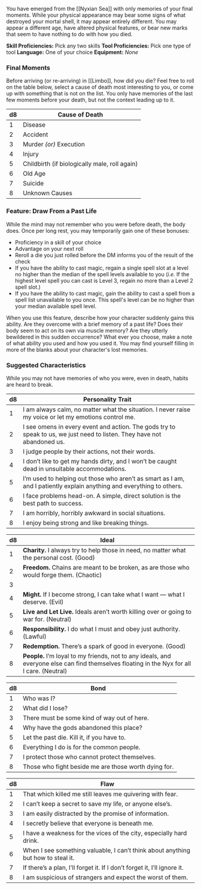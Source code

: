 You have emerged from the [[Nyxian Sea]] with only memories of your final moments. While your physical appearance may bear some signs of what destroyed your mortal shell, it may appear entirely different. You may appear a different age, have altered physical features, or bear new marks that seem to have nothing to do with how you died.

**Skill Proficiencies:** Pick any two skills
**Tool Proficiencies:** Pick one type of tool
**Language:** One of your choice
**Equipment:** *None*

### Final Moments
Before arriving (or re-arriving) in [[Limbo]], how did you die? Feel free to roll on the table below, select a cause of death most interesting to you, or come up with something that is not on the list. You only have memories of the last few moments before your death, but not the context leading up to it.

| d8  | Cause of Death                                |
| --- | --------------------------------------------- |
| 1   | Disease                                       |
| 2   | Accident                                      |
| 3   | Murder *(or)* Execution                       |
| 4   | Injury                                        |
| 5   | Childbirth (if biologically male, roll again) |
| 6   | Old Age                                       |
| 7   | Suicide                                       |
| 8   | Unknown Causes                                |

### Feature: Draw From a Past Life
While the mind may not remember who you were before death, the body does. Once per long rest, you may temporarily gain one of these bonuses:

- Proficiency in a skill of your choice
- Advantage on your next roll
- Reroll a die you just rolled before the DM informs you of the result of the check
- If you have the ability to cast magic, regain a single spell slot at a level no higher than the median of the spell levels available to you (*i.e.* If the highest level spell you can cast is Level 3, regain no more than a Level 2 spell slot.)
- If you have the ability to cast magic, gain the ability to cast a spell from a spell list unavailable to you once. This spell's level can be no higher than your median available spell level.

When you use this feature, describe how your character suddenly gains this ability. Are they overcome with a brief memory of a past life? Does their body seem to act on its own via muscle memory? Are they utterly bewildered in this sudden occurrence?
What ever you choose, make a note of what ability you used and how you used it. You may find yourself filling in more of the blanks about your character's lost memories.


### Suggested Characteristics
While you may not have memories of who you were, even in death, habits are heard to break. 

| d8  | Personality Trait                                                                                                       |
| --- | ----------------------------------------------------------------------------------------------------------------------- |
| 1   | I am always calm, no matter what the situation. I never raise my voice or let my emotions control me.                   |
| 2   | I see omens in every event and action. The gods try to speak to us, we just need to listen. They have not abandoned us. |
| 3   | I judge people by their actions, not their words.                                                                       |
| 4   | I don’t like to get my hands dirty, and I won’t be caught dead in unsuitable accommodations.                            |
| 5   | I’m used to helping out those who aren’t as smart as I am, and I patiently explain anything and everything to others.   |
| 6   | I face problems head-on. A simple, direct solution is the best path to success.                                         |
| 7   | I am horribly, horribly awkward in social situations.                                                                   |
| 8   | I enjoy being strong and like breaking things.                                                                          |

| d8  | Ideal                                                                                                                                       |
| --- | ------------------------------------------------------------------------------------------------------------------------------------------- |
| 1   | **Charity.** I always try to help those in need, no matter what the personal cost. (Good)                                                   |
| 2   | **Freedom.** Chains are meant to be broken, as are those who would forge them. (Chaotic)                                                    |
| 3   |                                                                                                                                             |
| 4   | **Might.** If I become strong, I can take what I want — what I deserve. (Evil)                                                              |
| 5   | **Live and Let Live.** Ideals aren’t worth killing over or going to war for. (Neutral)                                                      |
| 6   | **Responsibility.** I do what I must and obey just authority. (Lawful)                                                                      |
| 7   | **Redemption.** There’s a spark of good in everyone. (Good)                                                                                 |
| 8   | **People.** I’m loyal to my friends, not to any ideals, and everyone else can find themselves floating in the Nyx for all I care. (Neutral) |

| d8  | Bond                                                 |
| --- | ---------------------------------------------------- |
| 1   | Who was I?                                           |
| 2   | What did I lose?                                     |
| 3   | There must be some kind of way out of here.          |
| 4   | Why have the gods abandoned this place?              |
| 5   | Let the past die. Kill it, if you have to.           |
| 6   | Everything I do is for the common people.            |
| 7   | I protect those who cannot protect themselves.       |
| 8   | Those who fight beside me are those worth dying for. |

| d8  | Flaw                                                                             |
| --- | -------------------------------------------------------------------------------- |
| 1   | That which killed me still leaves me quivering with fear.                        |
| 2   | I can’t keep a secret to save my life, or anyone else’s.                         |
| 3   | I am easily distracted by the promise of information.                            |
| 4   | I secretly believe that everyone is beneath me.                                  |
| 5   | I have a weakness for the vices of the city, especially hard drink.              |
| 6   | When I see something valuable, I can’t think about anything but how to steal it. |
| 7   | If there’s a plan, I’ll forget it. If I don’t forget it, I’ll ignore it.         |
| 8   | I am suspicious of strangers and expect the worst of them.                       |